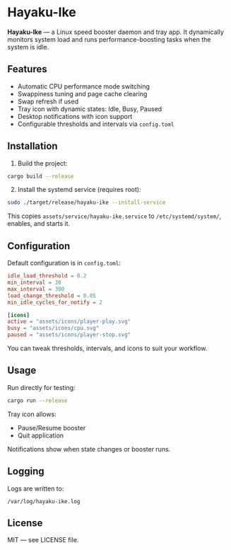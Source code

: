 # Hayaku-Ike

**Hayaku-Ike** — a Linux speed booster daemon and tray app. It dynamically monitors system load and runs performance-boosting tasks when the system is idle.

## Features

* Automatic CPU performance mode switching
* Swappiness tuning and page cache clearing
* Swap refresh if used
* Tray icon with dynamic states: Idle, Busy, Paused
* Desktop notifications with icon support
* Configurable thresholds and intervals via `config.toml`

## Installation

1. Build the project:

```bash
cargo build --release
```

2. Install the systemd service (requires root):

```bash
sudo ./target/release/hayaku-ike --install-service
```

This copies `assets/service/hayaku-ike.service` to `/etc/systemd/system/`, enables, and starts it.

## Configuration

Default configuration is in `config.toml`:

```toml
idle_load_threshold = 0.2
min_interval = 30
max_interval = 300
load_change_threshold = 0.05
min_idle_cycles_for_notify = 2

[icons]
active = "assets/icons/player-play.svg"
busy = "assets/icons/cpu.svg"
paused = "assets/icons/player-stop.svg"
```

You can tweak thresholds, intervals, and icons to suit your workflow.

## Usage

Run directly for testing:

```bash
cargo run --release
```

Tray icon allows:

* Pause/Resume booster
* Quit application

Notifications show when state changes or booster runs.

## Logging

Logs are written to:

```
/var/log/hayaku-ike.log
```

## License

MIT — see LICENSE file.
